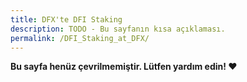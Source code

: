 ```yaml
---
title: DFX'te DFI Staking
description: TODO - Bu sayfanın kısa açıklaması.
permalink: /DFI_Staking_at_DFX/
---
```


**Bu sayfa henüz çevrilmemiştir. Lütfen yardım edin! ❤**
